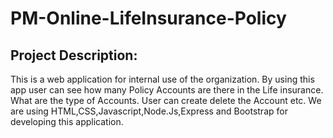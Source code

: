 # PM-Online-LifeInsurance-Policy


## Project Description:
This is a web application for internal use of the organization. By using this app user can see how many  Policy Accounts are there in the Life insurance. What are the type of Accounts. User can create delete the Account etc. We are using HTML,CSS,Javascript,Node.Js,Express and Bootstrap for developing this application.


